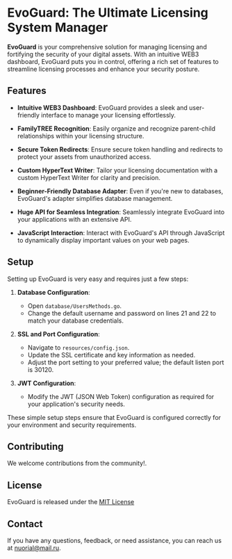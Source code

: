 # EvoGuard: The Ultimate Licensing System Manager

**EvoGuard** is your comprehensive solution for managing licensing and fortifying the security of your digital assets. 
With an intuitive WEB3 dashboard, EvoGuard puts you in control, offering a rich set of features to streamline licensing processes and enhance your security posture.


## Features

- **Intuitive WEB3 Dashboard**: EvoGuard provides a sleek and user-friendly interface to manage your licensing effortlessly.

- **FamilyTREE Recognition**: Easily organize and recognize parent-child relationships within your licensing structure.

- **Secure Token Redirects**: Ensure secure token handling and redirects to protect your assets from unauthorized access.

- **Custom HyperText Writer**: Tailor your licensing documentation with a custom HyperText Writer for clarity and precision.

- **Beginner-Friendly Database Adapter**: Even if you're new to databases, EvoGuard's adapter simplifies database management.

- **Huge API for Seamless Integration**: Seamlessly integrate EvoGuard into your applications with an extensive API.

- **JavaScript Interaction**: Interact with EvoGuard's API through JavaScript to dynamically display important values on your web pages.

## Setup

Setting up EvoGuard is very easy and requires just a few steps:

1. **Database Configuration**:
   - Open `database/UsersMethods.go`.
   - Change the default username and password on lines 21 and 22 to match your database credentials.

2. **SSL and Port Configuration**:
   - Navigate to `resources/config.json`.
   - Update the SSL certificate and key information as needed.
   - Adjust the port setting to your preferred value; the default listen port is 30120.

3. **JWT Configuration**:
   - Modify the JWT (JSON Web Token) configuration as required for your application's security needs.

These simple setup steps ensure that EvoGuard is configured correctly for your environment and security requirements.


## Contributing

We welcome contributions from the community!.

## License

EvoGuard is released under the [MIT License](./LICENSE)

## Contact

If you have any questions, feedback, or need assistance, you can reach us at [nuorial@mail.ru](mailto:contact@email.com).
